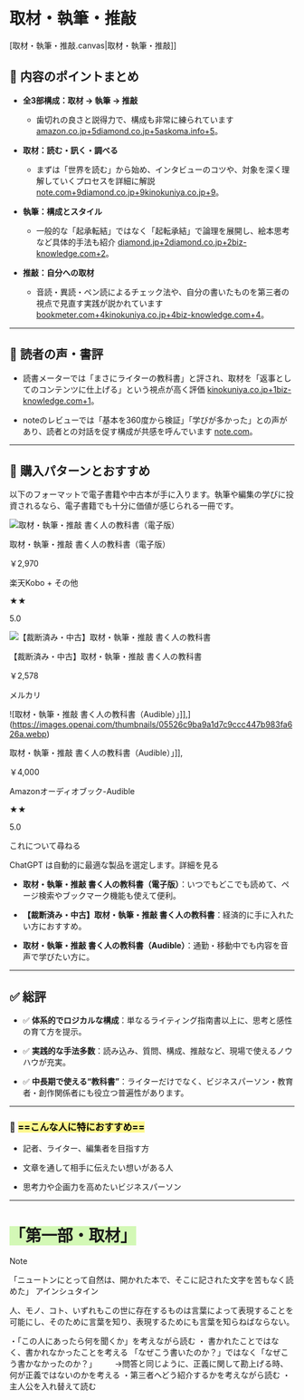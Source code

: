 # 取材・執筆・推敲
[取材・執筆・推敲.canvas|取材・執筆・推敲]]

## 📘 内容のポイントまとめ

- **全3部構成：取材 → 執筆 → 推敲**
    
    - 歯切れの良さと説得力で、構成も非常に練られています [amazon.co.jp+5diamond.co.jp+5askoma.info+5](https://www.diamond.co.jp/book/9784478112748.html?utm_source=chatgpt.com)。
        
- **取材：読む・訊く・調べる**
    
    - まずは「世界を読む」から始め、インタビューのコツや、対象を深く理解していくプロセスを詳細に解説 [note.com+9diamond.co.jp+9kinokuniya.co.jp+9](https://www.diamond.co.jp/book/9784478112748.html?utm_source=chatgpt.com)。
        
- **執筆：構成とスタイル**
    
    - 一般的な「起承転結」ではなく「起転承結」で論理を展開し、絵本思考など具体的手法も紹介 [diamond.jp+2diamond.co.jp+2biz-knowledge.com+2](https://www.diamond.co.jp/book/9784478112748.html?utm_source=chatgpt.com)。
        
- **推敲：自分への取材**
    
    - 音読・異読・ペン読によるチェック法や、自分の書いたものを第三者の視点で見直す実践が説かれています [bookmeter.com+4kinokuniya.co.jp+4biz-knowledge.com+4](https://www.kinokuniya.co.jp/f/dsg-01-9784478112748?utm_source=chatgpt.com)。
        

---

## 📝 読者の声・書評

- 読書メーターでは「まさにライターの教科書」と評され、取材を「返事としてのコンテンツに仕上げる」という視点が高く評価 [kinokuniya.co.jp+1biz-knowledge.com+1](https://www.kinokuniya.co.jp/f/dsg-01-9784478112748?utm_source=chatgpt.com)。
    
- noteのレビューでは「基本を360度から検証」「学びが多かった」との声があり、読者との対話を促す構成が共感を呼んでいます [note.com](https://note.com/sugamari_spirit/n/n707c3650f1ab?utm_source=chatgpt.com)。
    

---

## 🛒 購入パターンとおすすめ

以下のフォーマットで電子書籍や中古本が手に入ります。執筆や編集の学びに投資されるなら、電子書籍でも十分に価値が感じられる一冊です。

![取材・執筆・推敲 書く人の教科書（電子版）](https://images.openai.com/thumbnails/c0d9fe7198efec28b0ad72eb5c4b052f.webp)

取材・執筆・推敲 書く人の教科書（電子版）

￥2,970

楽天Kobo + その他

★★

5.0

![【裁断済み・中古】取材・執筆・推敲 書く人の教科書](https://images.openai.com/thumbnails/2ee632ee74c60ca60e009256906143bb.webp)

【裁断済み・中古】取材・執筆・推敲 書く人の教科書

￥2,578

メルカリ

![取材・執筆・推敲 書く人の教科書（Audible）」]],](https://images.openai.com/thumbnails/05526c9ba9a1d7c9ccc447b983fa626a.webp)

取材・執筆・推敲 書く人の教科書（Audible）」]],

￥4,000

Amazonオーディオブック-Audible

★★

5.0

これについて尋ねる

ChatGPT は自動的に最適な製品を選定します。詳細を見る

- **取材・執筆・推敲 書く人の教科書（電子版）**：いつでもどこでも読めて、ページ検索やブックマーク機能も使えて便利。
    
- **【裁断済み・中古】取材・執筆・推敲 書く人の教科書**：経済的に手に入れたい方におすすめ。
    
- **取材・執筆・推敲 書く人の教科書（Audible）**：通勤・移動中でも内容を音声で学びたい方に。
    

---

## ✅ 総評

- ✅ **体系的でロジカルな構成**：単なるライティング指南書以上に、思考と感性の育て方を提示。
    
- ✅ **実践的な手法多数**：読み込み、質問、構成、推敲など、現場で使えるノウハウが充実。
    
- ✅ **中長期で使える“教科書”**：ライターだけでなく、ビジネスパーソン・教育者・創作関係者にも役立つ普遍性があります。
    

---

### 🎯<font color="#000000"> <span style="background:#fff88f"><font color="#000000">==こんな人に特におすすめ==</font></span></font>

- 記者、ライター、編集者を目指す方
    
- 文章を通して相手に伝えたい想いがある人
    
- 思考力や企画力を高めたいビジネスパーソン
***
# <span style="background:#d3f8b6">「第一部・取材」</span>
> [!NOTE]
> 「ニュートンにとって自然は、開かれた本で、そこに記された文字を苦もなく読めた」
> アインシュタイン

人、モノ、コト、いずれもこの世に存在するものは言葉によって表現することを可能にし、そのために言葉を知り、表現するためにも言葉を知らねばならない。

・「この人にあったら何を聞くか」を考えながら読む
・ 書かれたことではなく、書かれなかったことを考える
   「なぜこう書いたのか？」ではなく「なぜこう書かなかったのか？」
　　→問答と同じように、正義に関して勘上げる時、何が正義ではないのかを考える
・第三者へどう紹介するかを考えながら読む
・主人公を入れ替えて読む